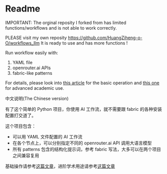 # Readme
IMPORTANT: The orginal reposity I forked from has limited functions/workflows and is not able to work correctly.

PLEASE visit my own reposity https://github.com/HuangZiheng-o-O/workflows_llm
It is ready to use and has more functions !


Run workflow easily with:

1. YAML file
2. openrouter.ai APIs
3. fabric-like patterns

For details, please look into [this article](https://wshuyi.medium.com/how-to-create-and-run-your-own-ai-workflows-with-ease-1a611e16d48f) for the basic operation and [this one](https://www.patreon.com/posts/how-to-use-line-110869551?utm_medium=clipboard_copy&utm_source=copyLink&utm_campaign=postshare_creator&utm_content=join_link) for advanced academic use.

中文说明(The Chinese version)

有了这个简单的 Python 项目，你使用 AI 工作流，就不需要跟 fabric 的各种安装配置打交道了。

这个项目包含：
- 可以用 YAML 文件配置的 AI 工作流
- 在各个节点上，可以分别指定不同的 openrouter.ai API 调用大语言模型
- 所有 patterns 包含的结构化提示词，参考 fabric 写法，大多可以在两个项目之间兼容复用

基础操作请参考[这篇文章](https://mp.weixin.qq.com/s/tHIbczDuVfNdbmJlN6Xs9A)，进阶学术用途请参考[这篇文章](https://mp.weixin.qq.com/s/Xbfhh0w6-iNBpE7FExrRrA)
